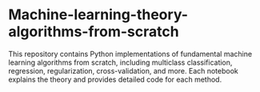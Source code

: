 # Machine-learning-theory-algorithms-from-scratch
This repository contains Python implementations of fundamental machine learning algorithms from scratch, including multiclass classification, regression, regularization, cross-validation, and more. Each notebook explains the theory and provides detailed code for each method.
